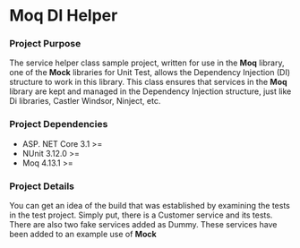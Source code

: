 # Moq DI Helper

<h3>Project Purpose</h3>

<p>The service helper class sample project, written for use in the <b>Moq</b> library, one of the <b>Mock</b> libraries for Unit Test, allows the Dependency Injection (DI) structure to work in this library. This class ensures that services in the <b>Moq</b> library are kept and managed in the Dependency Injection structure, just like Di libraries, Castler Windsor, Ninject, etc.</p>

<h3>Project Dependencies</h3>

- ASP. NET Core 3.1 >=
- NUnit 3.12.0 >=
- Moq 4.13.1 >=

<h3>Project Details</h3>

<p>You can get an idea of the build that was established by examining the tests in the test project. Simply put, there is a Customer service and its tests. There are also two fake services added as Dummy. These services have been added to an example use of <b>Mock</b></p>

